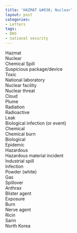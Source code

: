 ```yaml
---
title: 'HAZMAT &#038; Nuclear'
layout: post
categories:
- Letters
tags:
- DHS
- national security
---
```


Hazmat  
Nuclear  
Chemical Spill  
Suspicious package/device  
Toxic  
National laboratory  
Nuclear facility  
Nuclear threat  
Cloud  
Plume  
Radiation  
Radioactive  
Leak  
Biological infection (or event)  
Chemical  
Chemical burn  
Biological  
Epidemic  
Hazardous  
Hazardous material incident  
Industrial spill  
Infection  
Powder (white)  
Gas  
Spillover  
Anthrax  
Blister agent  
Exposure  
Burn  
Nerve agent  
Ricin  
Sarin  
North Korea